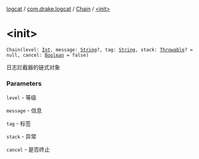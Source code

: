 [logcat](../../index.md) / [com.drake.logcat](../index.md) / [Chain](index.md) / [&lt;init&gt;](./-init-.md)

# &lt;init&gt;

`Chain(level: `[`Int`](https://kotlinlang.org/api/latest/jvm/stdlib/kotlin/-int/index.html)`, message: `[`String`](https://kotlinlang.org/api/latest/jvm/stdlib/kotlin/-string/index.html)`?, tag: `[`String`](https://kotlinlang.org/api/latest/jvm/stdlib/kotlin/-string/index.html)`, stack: `[`Throwable`](https://kotlinlang.org/api/latest/jvm/stdlib/kotlin/-throwable/index.html)`? = null, cancel: `[`Boolean`](https://kotlinlang.org/api/latest/jvm/stdlib/kotlin/-boolean/index.html)` = false)`

日志拦截器的链式对象

### Parameters

`level` - 等级

`message` - 信息

`tag` - 标签

`stack` - 异常

`cancel` - 是否终止